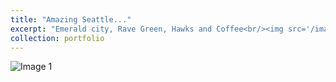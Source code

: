 ```yaml
---
title: "Amazing Seattle..."
excerpt: "Emerald city, Rave Green, Hawks and Coffee<br/><img src='/images/2014-05-02 13.38.25.jpg'>"
collection: portfolio
---
```

![Image 1](https://fred3ric.github.io/images/bw_seattle.png)
